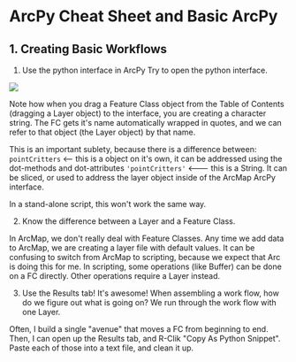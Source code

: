 #  ArcPy Cheat Sheet and Basic ArcPy

##  1.  Creating Basic Workflows

1.  Use the python interface in ArcPy
Try to open the python interface.  

<img src="http://desktop.arcgis.com/en/arcmap/10.3/analyze/executing-tools/GUID-15634547-7DA4-4AA4-85F0-20F78B071574-web.png">

Note how when you drag a Feature Class object from the Table of Contents (dragging a Layer object) to the interface, you are creating a character string.  The FC gets it's name automatically wrapped in quotes, and we can refer to that object (the Layer object) by that name.

This is an important sublety, because there is a difference between:
```pointCritters``` <-- this is a object on it's own, it can be addressed using the dot-methods and dot-attributes
```'pointCritters'``` <--- this is a String.  It can be sliced, or used to address the layer object inside of the ArcMap ArcPy interface.

In a stand-alone script, this won't work the same way.  

2.  Know the difference between a Layer and a Feature Class.  

In ArcMap, we don't really deal with Feature Classes.  Any time we add data to ArcMap, we are creating a layer file with default values.  It can be confusing to switch from ArcMap to scripting, because we expect that Arc is doing this for me.  In scripting, some operations (like Buffer) can be done on a FC directly.  Other operations require a Layer instead.

3.  Use the Results tab!  It's awesome!
When assembling a work flow, how do we figure out what is going on?  We run through the work flow with one Layer.

Often, I build a single "avenue" that moves a FC from beginning to end.  Then, I can open up the Results tab, and R-Clik "Copy As Python Snippet".  Paste each of those into a text file, and clean it up.
